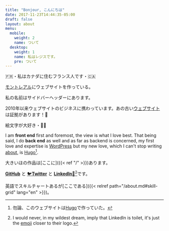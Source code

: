```yaml
---
title: "Bonjour, こんにちは"
date: 2017-11-23T14:44:35-05:00
draft: false
layout: about
menu:
  mobile:
    weight: 2
    name: ついて
  desktop: 
    weight: 1
    name: 私はレジスです。
    pre: ついて
---
```



🇫🇷・私はカナダに住むフランス人です・🇨🇦

[モントレアル](/ja/project_tags/mtl/)にウェブサイトを作っている。

私の名前は<span class="desktop-inline">サイドバー</span><span class="mobile-inline tablet-inline">ヘッダー</span>にあります。

2010年以来ウェブサイトのビジネスに携わっています。あの古い[ウェブサイト](https://2011.regisphilibert.com/)は証拠があります！🔎

絵文字が大好き・🤷‍♂️

I am __front end__ first and foremost, the view is what I love best. That being said, I do __back end__ as well and as far as backend is concerned, my first love and expertise is [WordPress](/project_tags/wordpress) but my new love, which I can't stop writing [about](/tags/hugo), is [Hugo](http://gohugo.io/)[^1].

大きいほの作品は[ここに]({{< ref "/" >}})あります。

<span class="black-color">[__GitHub__](https://github.com/regisphilibert "ギットハブ")</span> と <span class="twitter-color">[🐦__Twitter__](https://twitter.com/regisphilibert "ツイッター")</span> と <span class="black-color">[__LinkedIn__🚾](https://www.linkedin.com/in/regisphilibert "リンクトイン")</span>[^2]です。

英語でスキルチャートあるが[ここである]({{< relref path="/about.md#skill-grid" lang="en" >}})。

[^2]: I would never, in my wildest dream, imply that LinkedIn is toilet, it's just the [emoji](https://emojipedia.org/water-closet/) closer to their logo.

[^1]: 勿論、このウェブサイトは[Hugo](http://gohugo.io/)で作っていた。